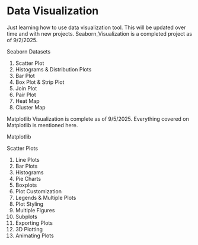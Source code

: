 # Data Visualization
Just learning how to use data visualization tool. 
This will be updated over time and with new projects.
Seaborn_Visualization is a completed project as of 9/2/2025.

Seaborn Datasets
 1. Scatter Plot
 2. Histograms & Distribution Plots
 3. Bar Plot
 4. Box Plot & Strip Plot
 5. Join Plot
 6. Pair Plot
 7. Heat Map
 8. Cluster Map

Matplotlib Visualization is complete as of 9/5/2025.
Everything covered on Matplotlib is mentioned here.

Matplotlib

Scatter Plots
 1. Line Plots
 2. Bar Plots
 3. Histograms
 4. Pie Charts
 5. Boxplots
 6. Plot Customization
 7. Legends & Multiple Plots
 8. Plot Styling
 9. Multiple Figures
 10. Subplots
 11. Exporting Plots
 12. 3D Plotting
 13. Animating Plots

